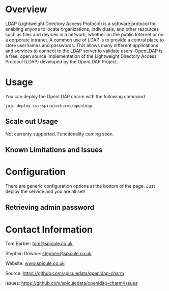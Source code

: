 # Overview

LDAP (Lightweight Directory Access Protocol) is a software protocol for enabling anyone to locate organizations, individuals, and other resources such as files and devices in a network, whether on the public Internet or on a corporate intranet. A common use of LDAP is to provide a central place to store usernames and passwords. This allows many different applications and services to connect to the LDAP server to validate users. OpenLDAP is a free, open source implementation of the Lightweight Directory Access Protocol (LDAP) developed by the OpenLDAP Project.


# Usage

You can deploy the OpenLDAP charm with the following command

    juju deploy cs:~spiculecharms/openldap

## Scale out Usage

Not currenty supported. Functionality coming soon.

## Known Limitations and Issues


# Configuration

There are generic configuration options at the bottom of the page. Just deploy the service and you are all set!

## Retrieving admin password


# Contact Information

Tom Barber: tom@spicule.co.uk

Stephen Downie: stephen@spicule.co.uk

Website: www.spicule.co.uk

Source: https://github.com/spiculedata/openldap-charm

Issues: https://github.com/spiculedata/openldap-charm/issues